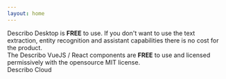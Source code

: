 ```yaml
---
layout: home
---
```


<div class="my-5 md:my-10 flex flex-col space-y-4">
    <div class="text-lg bg-blue-200 p-6  rounded-lg">
        Describo Desktop is <strong>FREE</strong> to use. If you don't want to use the text extraction, entity recognition and
        assistant capabilities there is no cost for the product.
    </div>
    <div class="text-lg bg-blue-200 p-6 rounded-lg">
        The Describo VueJS / React components are <strong>FREE</strong> to use and licensed permissively with the opensource MIT license.
    </div>
    <div class="text-2xl">
        Describo Cloud
    </div>
    <PricingComponent :display-only="true"/>
</div>

<FooterComponent class="mt-6"/>

<script setup>
    import PricingComponent from './vue-components/PricingComponent.vue'
</script>
